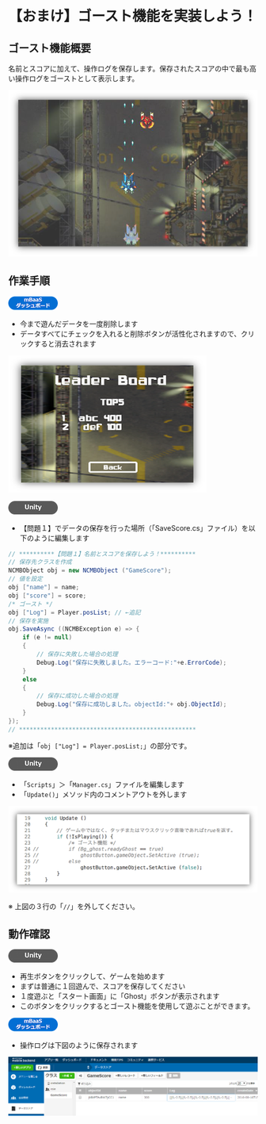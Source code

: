 # 【おまけ】ゴースト機能を実装しよう！
## ゴースト機能概要
名前とスコアに加えて、操作ログを保存します。保存されたスコアの中で最も高い操作ログをゴーストとして表示します。

![ghost0](/readme-img/ghost0.png)

## 作業手順

![mBaaS](/readme-img/mBaaS.png)

* 今まで遊んだデータを一度削除します
* データすべてにチェックを入れると削除ボタンが活性化されますので、クリックすると消去されます

![ans2-1](/readme-img/ans2-1.png)

![Unity](/readme-img/Unity.png)

* 【問題１】でデータの保存を行った場所（「SaveScore.cs」ファイル）を以下のように編集します

```cs
// **********【問題１】名前とスコアを保存しよう！**********
// 保存先クラスを作成
NCMBObject obj = new NCMBObject ("GameScore");
// 値を設定
obj ["name"] = name;
obj ["score"] = score;
/* ゴースト */
obj ["Log"] = Player.posList; // ←追記
// 保存を実施
obj.SaveAsync ((NCMBException e) => {
    if (e != null)
    {
        // 保存に失敗した場合の処理
        Debug.Log("保存に失敗しました。エラーコード:"+e.ErrorCode);
    }
    else
    {
        // 保存に成功した場合の処理
        Debug.Log("保存に成功しました。objectId:"+ obj.ObjectId);
    }
});
// **************************************************
```

※追加は「`obj ["Log"] = Player.posList;`」の部分です。

![Unity](/readme-img/Unity.png)

* 「`Scripts`」＞「`Manager.cs`」ファイルを編集します
* 「`Update()`」メソッド内のコメントアウトを外します

![ghost1](/readme-img/ghost1.png)

※ 上図の３行の「`//`」を外してください。

## 動作確認

![Unity](/readme-img/Unity.png)

* 再生ボタンをクリックして、ゲームを始めます
* まずは普通に１回遊んで、スコアを保存してください
* １度遊ぶと「スタート画面」に「Ghost」ボタンが表示されます
 * このボタンをクリックするとゴースト機能を使用して遊ぶことができます。

![mBaaS](/readme-img/mBaaS.png)

* 操作ログは下図のように保存されます

![ghost2](/readme-img/ghost2.png)
